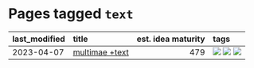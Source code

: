 # Pages tagged `text`

|last_modified|title|est. idea maturity|tags
|:---|:---|---:|:---|
|2023-04-07|[multimae +text](../multimae_w_text.md)|479|[![](https://img.shields.io/badge/tag-experimental-77485f)](../tags/experimental.md) [![](https://img.shields.io/badge/tag-prompting-98b52b)](../tags/prompting.md) [![](https://img.shields.io/badge/tag-text-b653cf)](../tags/text.md)|